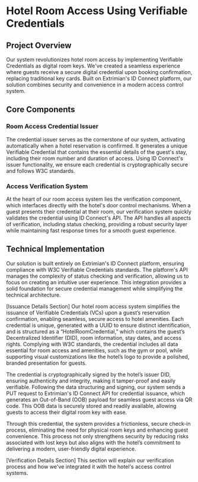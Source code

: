 # Hotel Room Access Using Verifiable Credentials

## Project Overview
Our system revolutionizes hotel room access by implementing Verifiable Credentials as digital room keys. We've created a seamless experience where guests receive a secure digital credential upon booking confirmation, replacing traditional key cards. Built on Extrimian's ID Connect platform, our solution combines security and convenience in a modern access control system.

## Core Components

### Room Access Credential Issuer
The credential issuer serves as the cornerstone of our system, activating automatically when a hotel reservation is confirmed. It generates a unique Verifiable Credential that contains the essential details of the guest's stay, including their room number and duration of access. Using ID Connect's issuer functionality, we ensure each credential is cryptographically secure and follows W3C standards.

### Access Verification System
At the heart of our room access system lies the verification component, which interfaces directly with the hotel's door control mechanisms. When a guest presents their credential at their room, our verification system quickly validates the credential using ID Connect's API. The API handles all aspects of verification, including status checking, providing a robust security layer while maintaining fast response times for a smooth guest experience.

## Technical Implementation
Our solution is built entirely on Extrimian's ID Connect platform, ensuring compliance with W3C Verifiable Credentials standards. The platform's API manages the complexity of status checking and verification, allowing us to focus on creating an intuitive user experience. This integration provides a solid foundation for secure credential management while simplifying the technical architecture.

[Issuance Details Section]
Our hotel room access system simplifies the issuance of Verifiable Credentials (VCs) upon a guest’s reservation confirmation, enabling seamless, secure access to hotel amenities. Each credential is unique, generated with a UUID to ensure distinct identification, and is structured as a “HotelRoomCredential,” which contains the guest’s Decentralized Identifier (DID), room information, stay dates, and access rights. Complying with W3C standards, the credential includes all data essential for room access and amenities, such as the gym or pool, while supporting visual customizations like the hotel’s logo to provide a polished, branded presentation for guests.

The credential is cryptographically signed by the hotel’s issuer DID, ensuring authenticity and integrity, making it tamper-proof and easily verifiable. Following the data structuring and signing, our system sends a PUT request to Extrimian's ID Connect API for credential issuance, which generates an Out-of-Band (OOB) payload for seamless guest access via QR code. This OOB data is securely stored and readily available, allowing guests to access their digital room key with ease.

Through this credential, the system provides a frictionless, secure check-in process, eliminating the need for physical room keys and enhancing guest convenience. This process not only strengthens security by reducing risks associated with lost keys but also aligns with the hotel’s commitment to delivering a modern, user-friendly digital experience.

[Verification Details Section]
This section will explain our verification process and how we've integrated it with the hotel's access control systems.

